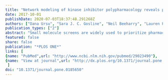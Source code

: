 ```yaml
---
title: "Network modeling of kinase inhibitor polypharmacology reveals pathways targeted in chemical screens"
date: 2017-10-01
publishDate: 2020-07-03T18:37:48.291268Z
authors: ["Oana Ursu", "Sara J. C. Gosline", "Neil Beeharry", "Lauren Fink", "Vikram Bhattacharjee", "**Shao&hyphen;shan Carol Huang**", "Yan Zhou", "Tim Yen", "Ernest Fraenkel"]
publication_types: ["2"]
abstract: "Small molecule screens are widely used to prioritize pharmaceutical development. However, determining the pathways targeted by these molecules is challenging, since the compounds are often promiscuous. We present a network strategy that takes into account the polypharmacology of small molecules in order to generate hypotheses for their broader mode of action. We report a screen for kinase inhibitors that increase the efficacy of gemcitabine, the first-line chemotherapy for pancreatic cancer. Eight kinase inhibitors emerge that are known to affect 201 kinases, of which only three kinases have been previously identified as modifiers of gemcitabine toxicity. In this work, we use the SAMNet algorithm to identify pathways linking these kinases and genetic modifiers of gemcitabine toxicity with transcriptional and epigenetic changes induced by gemcitabine that we measure using DNaseI-seq and RNA-seq. SAMNet uses a constrained optimization algorithm to connect genes from these complementary datasets through a small set of protein-protein and protein-DNA interactions. The resulting network recapitulates known pathways including DNA repair, cell proliferation and the epithelial-to-mesenchymal transition. We use the network to predict genes with important roles in the gemcitabine response, including six that have already been shown to modify gemcitabine efficacy in pancreatic cancer and ten novel candidates. Our work reveals the important role of polypharmacology in the activity of these chemosensitizing agents."
featured: false
share: false
publication: "*PLOS ONE*"
links: [ 
{name: "PubMed",url: "http://www.ncbi.nlm.nih.gov/pubmed/29023490"},
{name: "View at journal",url: "http://dx.plos.org/10.1371/journal.pone.0185650"}
 ] 
doi: "10.1371/journal.pone.0185650"
---
```


